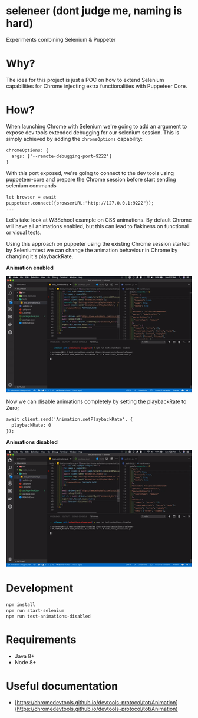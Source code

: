 # seleneer (dont judge me, naming is hard)
Experiments combining Selenium & Puppeter

# Why?
The idea for this project is just a POC on how to extend Selenium capabilities for Chrome injecting extra functionalities with Puppeteer Core. 

# How?
When launching Chrome with Selenium we're going to add an argument to expose dev tools extended debugging for our selenium session. This is simply achieved by adding the `chromeOptions` capability:
```
chromeOptions: {
  args: ['--remote-debugging-port=9222']
}
```
With this port exposed, we're going to connect to the dev tools using puppeteer-core and prepare the Chrome session before start sending selenium commands
```
let browser = await puppeteer.connect({browserURL:"http://127.0.0.1:9222"});
...
```
Let's take look at W3School example on CSS animations. By default Chrome will have all animations enabled, but this can lead to flakiness on functional or visual tests. 

Using this approach on puppeter using the existing Chrome session started by Seleniumtest we can change the animation behaviour in Chrome by changing it's playbackRate. 

**Animation enabled**

<img src="https://github.com/vrunoa/seleneer/blob/animations-playground/docs/animation-enabled.gif?raw=true" />

Now we can disable animations completely by setting the playbackRate to Zero;
```
await client.send('Animation.setPlaybackRate', {
  playbackRate: 0
});
```

**Animations disabled**

<img src="https://github.com/vrunoa/seleneer/blob/animations-playground/docs/animation-disabled.gif?raw=true" />

# Development
```
npm install
npm run start-selenium
npm run test-animations-disabled
```

# Requirements
* Java 8+
* Node 8+

# Useful documentation
* [https://chromedevtools.github.io/devtools-protocol/tot/Animation](https://chromedevtools.github.io/devtools-protocol/tot/Animation)
